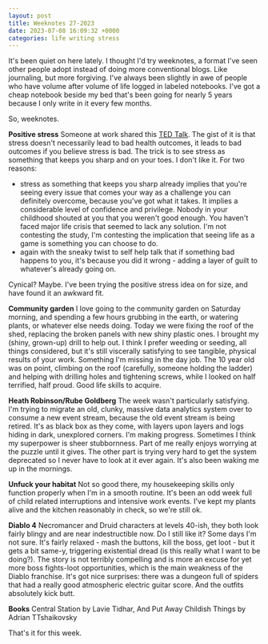 ```yaml
---
layout: post
title: Weeknotes 27-2023 
date: 2023-07-08 16:09:32 +0000
categories: life writing stress
---
```


It's been quiet on here lately. I thought I'd try weeknotes, a format I've seen other people adopt instead of doing more conventional blogs. Like journaling, but more forgiving. I've always been slightly in awe of people who have volume after volume of life logged in labeled notebooks. I've got a cheap notebook beside my bed that's been going for nearly 5 years because I only write in it every few months.

So, weeknotes.

**Positive stress**
Someone at work shared this [TED Talk](https://www.ted.com/talks/kelly_mcgonigal_how_to_make_stress_your_friend/c). The gist of it is that stress doesn't necessarily lead to bad health outcomes, it leads to bad outcomes if you believe stress is bad. The trick is to see stress as something that keeps you sharp and on your toes.
I don't like it. For two reasons:
* stress as something that keeps you sharp already implies that you're seeing every issue that comes your way as a challenge you can definitely overcome, because you've got what it takes. It implies a considerable level of confidence and privilege. Nobody in your childhood shouted at you that you weren't good enough. You haven't faced major life crisis that seemed to lack any solution. I'm not contesting the study, I'm contesting the implication that seeing life as a game is something you can choose to do.
* again with the sneaky twist to self help talk that if something bad happens to you, it's because you did it wrong - adding a layer of guilt to whatever's already going on.

Cynical? Maybe. I've been trying the positive stress idea on for size, and have found it an awkward fit.

**Community garden**
I love going to the community garden on Saturday morning, and spending a few hours grubbing in the earth, or watering plants, or whatever else needs doing. Today we were fixing the roof of the shed, replacing the broken panels with new shiny plastic ones. I brought my (shiny, grown-up) drill to help out.
I think I prefer weeding or seeding, all things considered, but it's still viscerally satisfying to see tangible, physical results of your work. Something I'm missing in the day job. The 10 year old was on point, climbing on the roof (carefully, someone holding the ladder) and helping with drilling holes and tightening screws, while I looked on half terrified, half proud. Good life skills to acquire.

**Heath Robinson/Rube Goldberg**
The week wasn't particularly satisfying. I'm trying to migrate an old, clunky, massive data analytics system over to consume a new event stream, because the old event stream is being retired. It's as black box as they come, with layers upon layers and logs hiding in dark, unexplored corners. I'm making progress. Sometimes I think my superpower is sheer stubbornness. Part of me really enjoys worrying at the puzzle until it gives. The other part is trying very hard to get the system deprecated so I never have to look at it ever again. It's also been waking me up in the mornings.

**Unfuck your habitat**
Not so good there, my housekeeping skills only function properly when I'm in a smooth routine. It's been an odd week full of child related interruptions and intensive work events. I've kept my plants alive and the kitchen reasonably in check, so we're still ok.

**Diablo 4**
Necromancer and Druid characters at levels 40-ish, they both look fairly blingy and are near indestructible now. Do I still like it? Some days I'm not sure. It's fairly relaxed - mash the buttons, kill the boss, get loot - but it gets a bit same-y, triggering existential dread (is this really what I want to be doing?). The story is not terribly compelling and is more an excuse for yet more boss fights-loot opportunities, which is the main weakness of the Diablo franchise. It's got nice surprises: there was a dungeon full of spiders that had a really good atmospheric electric guitar score. And the outfits absolutely kick butt.

**Books** Central Station by Lavie Tidhar, And Put Away Childish Things by Adrian TTshaikovsky

That's it for this week.
